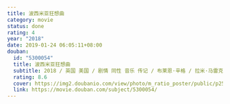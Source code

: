 ```yaml
---
title: 波西米亚狂想曲
category: movie
status: done
rating: 4
year: "2018"
date: 2019-01-24 06:05:11+08:00
douban:
  id: "5300054"
  title: 波西米亚狂想曲
  subtitle: 2018 / 英国 美国 / 剧情 同性 音乐 传记 / 布莱恩·辛格 / 拉米·马雷克 本·哈迪
  rating: 8.6
  cover: https://img2.doubanio.com/view/photo/m_ratio_poster/public/p2549558913.jpg
  link: https://movie.douban.com/subject/5300054/
---
```



